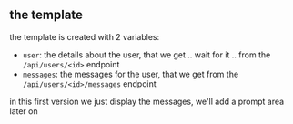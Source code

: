 ## the template

the template is created with 2 variables:

- `user`: the details about the user, that we get .. wait for it .. from the
  `/api/users/<id>` endpoint
- `messages`: the messages for the user, that we get from the
  `/api/users/<id>/messages` endpoint

in this first version we just display the messages, we'll add a prompt area later on
